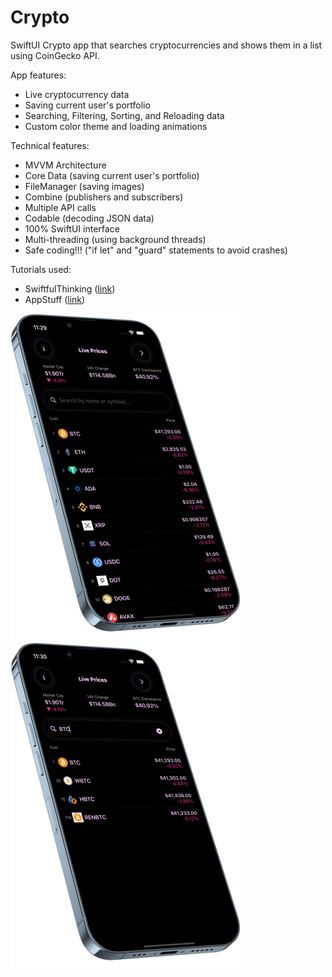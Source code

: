 # Crypto

SwiftUI Crypto app that searches cryptocurrencies and shows them in a list using CoinGecko API. 

App features:
- Live cryptocurrency data
- Saving current user's portfolio
- Searching, Filtering, Sorting, and Reloading data
- Custom color theme and loading animations

Technical features:
- MVVM Architecture
- Core Data (saving current user's portfolio)
- FileManager (saving images)
- Combine (publishers and subscribers)
- Multiple API calls
- Codable (decoding JSON data)
- 100% SwiftUI interface
- Multi-threading (using background threads)
- Safe coding!!! ("if let" and "guard" statements to avoid crashes)

Tutorials used:
- SwiftfulThinking ([link](https://www.youtube.com/c/SwiftfulThinking))
- AppStuff ([link](https://www.youtube.com/watch?v=YIx3e0xWKtk&t=328s))




![Crypto 1](https://github.com/karybekov22/crypto/blob/main/Screenshots/First.png)
![Crypto 2](https://github.com/karybekov22/crypto/blob/main/Screenshots/Second.png)
<!-- ![Crypto 3](https://github.com/karybekov22/crypto/blob/main/Screenshots/Third.png) -->

